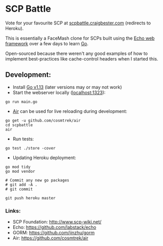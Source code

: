 # SCP Battle

Vote for your favourite SCP at [scpbattle.craigbester.com](http://scpbattle.craigbester.com) (redirects to Heroku).

This is essentially a FaceMash clone for SCPs built using the [Echo web framework](https://github.com/labstack/echo) over a few days to learn [Go](https://golang.org/).

Open-sourced because there weren't any good examples of how to implement best-practices like cache-control headers when I started this.

## Development:

- Install [Go v1.13](https://golang.org/dl/) (later versions may or may not work)
- Start the webserver locally ([localhost:1323](http://localhost:1323/)):
```
go run main.go
```

- [Air](https://github.com/cosmtrek/air) can be used for live reloading during development:
```
go get -u github.com/cosmtrek/air
cd scpbattle
air
```

- Run tests:
```
go test ./store -cover
```

- Updating Heroku deployment:
```
go mod tidy
go mod vendor

# Commit any new go packages
# git add -A .
# git commit

git push heroku master
```

### Links:

- SCP Foundation: http://www.scp-wiki.net/
- Echo: https://github.com/labstack/echo
- GORM: https://github.com/jinzhu/gorm
- Air: https://github.com/cosmtrek/air
